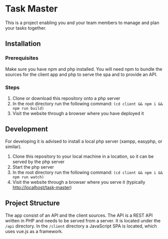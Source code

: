 # Task Master

This is a project enabling you and your team members to manage and plan your tasks together.

## Installation
### Prerequisites
Make sure you have npm and php installed. You will need npm to bundle the sources for the client app and php to serve the spa and to provide an API. 

### Steps
1. Clone or download this repository onto a php server 
1. In the root directory run the following command: `(cd client && npm i && npm run build)`
1. Visit the website through a browser where you have deployed it

## Development
For developing it is advised to install a local php server (xampp, easyphp, or similar).

1. Clone this repository to your local machine in a location, so it can be served by the php server
1. Start the php server
1. In the root directory run the following command: `(cd client && npm i && npm run watch)`
1. Visit the website through a browser where you serve it (typically [http://localhost/task-master](http://localhost/task-master))

## Project Structure
The app consist of an API and the client sources.
The API is a REST API written in PHP and needs to be served from a server. It is located under the `/api` directory.
In the `/client` directory a JavaScript SPA is located, which uses vue.js as a framework.     